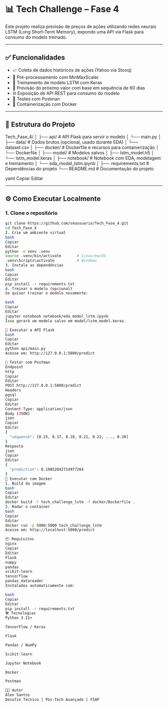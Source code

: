 # 📊 Tech Challenge – Fase 4

Este projeto realiza previsão de preços de ações utilizando redes neurais LSTM (Long Short-Term Memory), expondo uma API via Flask para consumo do modelo treinado.

---

## ✅ Funcionalidades

- 📈 Coleta de dados históricos de ações (Yahoo via Stooq)
- 🧹 Pré-processamento com MinMaxScaler
- 🧠 Treinamento de modelo LSTM com Keras
- 🔮 Previsão do próximo valor com base em sequência de 60 dias
- 🌐 Exposição de API REST para consumo do modelo
- 🧪 Testes com Postman
- 🐳 Containerização com Docker

---

## 📁 Estrutura do Projeto

Tech_Fase_4/
│
├── api/ # API Flask para servir o modelo
│ └── main.py
│
├── data/ # Dados brutos (opcional, usado durante EDA)
│ └── dataset.csv
│
├── docker/ # Dockerfile e recursos para containerização
│ └── Dockerfile
│
├── model/ # Modelos salvos
│ ├── lstm_model.h5
│ └── lstm_model.keras
│
├── notebook/ # Notebook com EDA, modelagem e treinamento
│ └── eda_model_lstm.ipynb
│
├── requirements.txt # Dependências do projeto
└── README.md # Documentação do projeto

yaml
Copiar
Editar

---

## ⚙️ Como Executar Localmente

### 1. Clone o repositório

```bash
git clone https://github.com/seuusuario/Tech_Fase_4.git
cd Tech_Fase_4
2. Crie um ambiente virtual
bash
Copiar
Editar
python -m venv .venv
source .venv/bin/activate       # Linux/macOS
.venv\Scripts\activate          # Windows
3. Instale as dependências
bash
Copiar
Editar
pip install -r requirements.txt
4. Treinar o modelo (opcional)
Se quiser treinar o modelo novamente:

bash
Copiar
Editar
jupyter notebook notebook/eda_model_lstm.ipynb
Isso gerará um modelo salvo em model/lstm_model.keras.

🚀 Executar a API Flask
bash
Copiar
Editar
python api/main.py
Acesse em: http://127.0.0.1:5000/predict

🧪 Testar com Postman
Endpoint
http
Copiar
Editar
POST http://127.0.0.1:5000/predict
Headers
pgsql
Copiar
Editar
Content-Type: application/json
Body (JSON)
json
Copiar
Editar
{
  "sequence": [0.15, 0.17, 0.18, 0.21, 0.22, ..., 0.30]
}
Resposta
json
Copiar
Editar
{
  "prediction": 0.19852642714977264
}
🐳 Executar com Docker
1. Build da imagem
bash
Copiar
Editar
docker build -t tech_challenge_lstm -f docker/Dockerfile .
2. Rodar o container
bash
Copiar
Editar
docker run -p 5000:5000 tech_challenge_lstm
Acesse em: http://localhost:5000/predict

📦 Requisitos
nginx
Copiar
Editar
Flask
numpy
pandas
scikit-learn
tensorflow
pandas_datareader
Instalados automaticamente com:

bash
Copiar
Editar
pip install -r requirements.txt
🛠️ Tecnologias
Python 3.11+

TensorFlow / Keras

Flask

Pandas / NumPy

Scikit-learn

Jupyter Notebook

Docker

Postman

👨‍💻 Autor
Alex Santos
Desafio Técnico | Pós-Tech Avançado | FIAP

